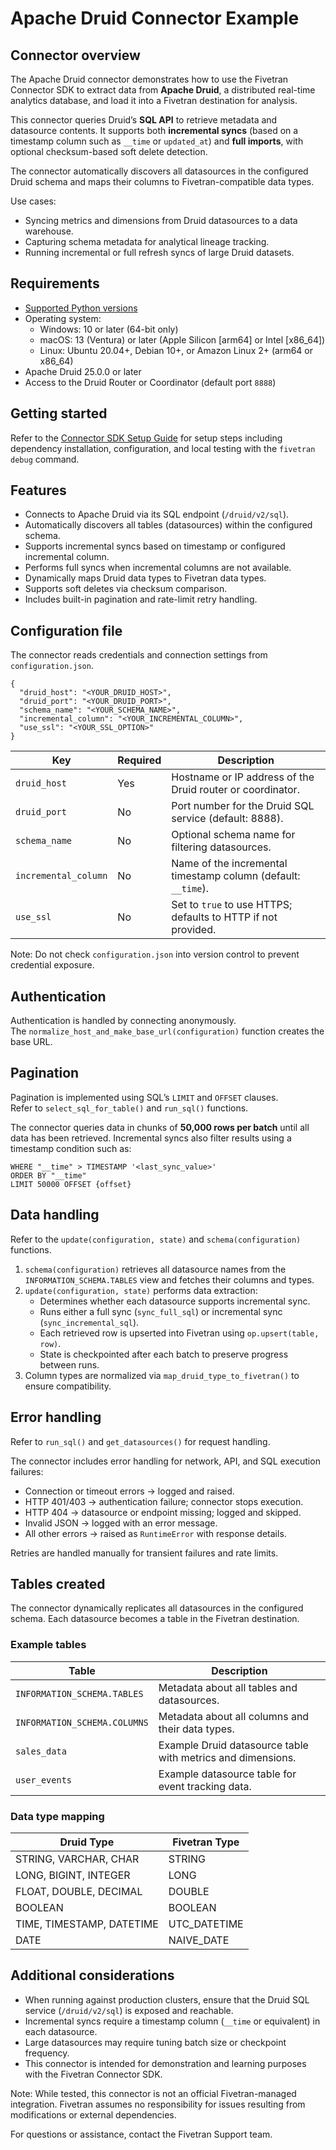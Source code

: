 # Apache Druid Connector Example

## Connector overview
The Apache Druid connector demonstrates how to use the Fivetran Connector SDK to extract data from **Apache Druid**, a distributed real-time analytics database, and load it into a Fivetran destination for analysis.

This connector queries Druid’s **SQL API** to retrieve metadata and datasource contents. It supports both **incremental syncs** (based on a timestamp column such as `__time` or `updated_at`) and **full imports**, with optional checksum-based soft delete detection.

The connector automatically discovers all datasources in the configured Druid schema and maps their columns to Fivetran-compatible data types.

Use cases:
- Syncing metrics and dimensions from Druid datasources to a data warehouse.
- Capturing schema metadata for analytical lineage tracking.
- Running incremental or full refresh syncs of large Druid datasets.

## Requirements
- [Supported Python versions](https://github.com/fivetran/fivetran_connector_sdk/blob/main/README.md#requirements)
- Operating system:
    - Windows: 10 or later (64-bit only)
    - macOS: 13 (Ventura) or later (Apple Silicon [arm64] or Intel [x86_64])
    - Linux: Ubuntu 20.04+, Debian 10+, or Amazon Linux 2+ (arm64 or x86_64)
- Apache Druid 25.0.0 or later
- Access to the Druid Router or Coordinator (default port `8888`)

## Getting started
Refer to the [Connector SDK Setup Guide](https://fivetran.com/docs/connectors/connector-sdk/setup-guide) for setup steps including dependency installation, configuration, and local testing with the `fivetran debug` command.

## Features
- Connects to Apache Druid via its SQL endpoint (`/druid/v2/sql`).
- Automatically discovers all tables (datasources) within the configured schema.
- Supports incremental syncs based on timestamp or configured incremental column.
- Performs full syncs when incremental columns are not available.
- Dynamically maps Druid data types to Fivetran data types.
- Supports soft deletes via checksum comparison.
- Includes built-in pagination and rate-limit retry handling.

## Configuration file
The connector reads credentials and connection settings from `configuration.json`.

```
{
  "druid_host": "<YOUR_DRUID_HOST>",
  "druid_port": "<YOUR_DRUID_PORT>",
  "schema_name": "<YOUR_SCHEMA_NAME>",
  "incremental_column": "<YOUR_INCREMENTAL_COLUMN>",
  "use_ssl": "<YOUR_SSL_OPTION>"
}
```

| Key | Required | Description |
|-----|-----------|-------------|
| `druid_host` | Yes | Hostname or IP address of the Druid router or coordinator. |
| `druid_port` | No | Port number for the Druid SQL service (default: 8888). |
| `schema_name` | No | Optional schema name for filtering datasources. |
| `incremental_column` | No | Name of the incremental timestamp column (default: `__time`). |
| `use_ssl` | No | Set to `true` to use HTTPS; defaults to HTTP if not provided. |


Note: Do not check `configuration.json` into version control to prevent credential exposure.

## Authentication
Authentication is handled by connecting anonymously.  
The `normalize_host_and_make_base_url(configuration)` function creates the base URL.

## Pagination
Pagination is implemented using SQL’s `LIMIT` and `OFFSET` clauses.  
Refer to `select_sql_for_table()` and `run_sql()` functions.

The connector queries data in chunks of **50,000 rows per batch** until all data has been retrieved. Incremental syncs also filter results using a timestamp condition such as:
```
WHERE "__time" > TIMESTAMP '<last_sync_value>'
ORDER BY "__time"
LIMIT 50000 OFFSET {offset}
```

## Data handling
Refer to the `update(configuration, state)` and `schema(configuration)` functions.

1. `schema(configuration)` retrieves all datasource names from the `INFORMATION_SCHEMA.TABLES` view and fetches their columns and types.
2. `update(configuration, state)` performs data extraction:
    - Determines whether each datasource supports incremental sync.
    - Runs either a full sync (`sync_full_sql`) or incremental sync (`sync_incremental_sql`).
    - Each retrieved row is upserted into Fivetran using `op.upsert(table, row)`.
    - State is checkpointed after each batch to preserve progress between runs.
3. Column types are normalized via `map_druid_type_to_fivetran()` to ensure compatibility.

## Error handling
Refer to `run_sql()` and `get_datasources()` for request handling.

The connector includes error handling for network, API, and SQL execution failures:
- Connection or timeout errors → logged and raised.
- HTTP 401/403 → authentication failure; connector stops execution.
- HTTP 404 → datasource or endpoint missing; logged and skipped.
- Invalid JSON → logged with an error message.
- All other errors → raised as `RuntimeError` with response details.

Retries are handled manually for transient failures and rate limits.

## Tables created
The connector dynamically replicates all datasources in the configured schema. Each datasource becomes a table in the Fivetran destination.

### Example tables

| Table | Description |
|--------|-------------|
| `INFORMATION_SCHEMA.TABLES` | Metadata about all tables and datasources. |
| `INFORMATION_SCHEMA.COLUMNS` | Metadata about all columns and their data types. |
| `sales_data` | Example Druid datasource table with metrics and dimensions. |
| `user_events` | Example datasource table for event tracking data. |

### Data type mapping

| Druid Type | Fivetran Type |
|-------------|----------------|
| STRING, VARCHAR, CHAR | STRING |
| LONG, BIGINT, INTEGER | LONG |
| FLOAT, DOUBLE, DECIMAL | DOUBLE |
| BOOLEAN | BOOLEAN |
| TIME, TIMESTAMP, DATETIME | UTC_DATETIME |
| DATE | NAIVE_DATE |

## Additional considerations
- When running against production clusters, ensure that the Druid SQL service (`/druid/v2/sql`) is exposed and reachable.
- Incremental syncs require a timestamp column (`__time` or equivalent) in each datasource.
- Large datasources may require tuning batch size or checkpoint frequency.
- This connector is intended for demonstration and learning purposes with the Fivetran Connector SDK.

Note: While tested, this connector is not an official Fivetran-managed integration. Fivetran assumes no responsibility for issues resulting from modifications or external dependencies.

For questions or assistance, contact the Fivetran Support team.
